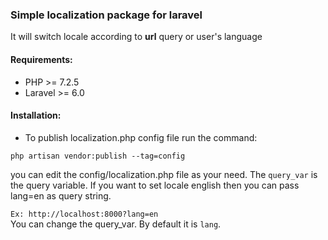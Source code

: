 ### Simple localization package for laravel

It will switch locale according to **url** query or user's language

#### Requirements:
* PHP >= 7.2.5
* Laravel >= 6.0
#### Installation:
* To publish localization.php config file run the command:
```
php artisan vendor:publish --tag=config
```
you can edit the config/localization.php file as your need. The `query_var` is the query variable. If you want to set locale english then you can pass lang=en as query string.

`Ex: http://localhost:8000?lang=en`<br>
You can change the query_var. By default it is `lang`.<br>
